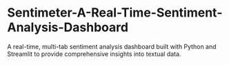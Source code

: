 # Sentimeter-A-Real-Time-Sentiment-Analysis-Dashboard
A real-time, multi-tab sentiment analysis dashboard built with Python and Streamlit to provide comprehensive insights into textual data.
